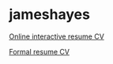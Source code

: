 # jameshayes
[Online interactive resume CV](https://examan007.github.io/jameshayes/)

[Formal resume CV](https://examan007.github.io/jameshayes/resume.html)

